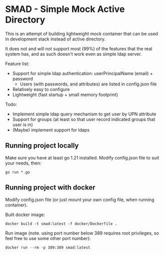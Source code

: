 # SMAD - Simple Mock Active Directory

This is an attempt of building lightweight mock container that can be used in development stack instead of active directory.

It does not and will not support most (99%) of the features that the real system has, and as such doesn't work even as simple ldap server.

Feature list:

- Support for simple ldap authentication: userPrincipalName (email) + password
  - Users (with passwords, and attributes) are listed in config.json file
- Relatively easy to configure
- Lightweight (fast startup + small memory footprint)

Todo:

- Implement simple ldap query mechanism to get user by UPN attribute
- Support for groups (at least so that user record indicated groups that user is in)
- (Maybe) implement support for ldaps

## Running project locally

Make sure you have at least go 1.21 installed. Modify config.json file to suit your needs, then:

`go run *.go`

## Running project with docker

Modify config.json file (or just mount your own config file, when running container).

Built docker image:

`docker build -t smad:latest -f docker/Dockerfile .`

Run image (note. using port number below 389 requires root privileges, so feel free to use some other port number):

`docker run --rm -p 389:389 smad:latest`
